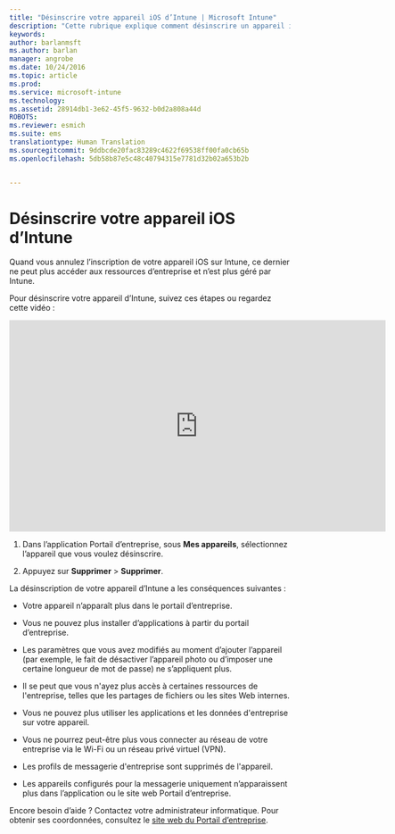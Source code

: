 ```yaml
---
title: "Désinscrire votre appareil iOS d’Intune | Microsoft Intune"
description: "Cette rubrique explique comment désinscrire un appareil iOS d’Intune"
keywords: 
author: barlanmsft
ms.author: barlan
manager: angrobe
ms.date: 10/24/2016
ms.topic: article
ms.prod: 
ms.service: microsoft-intune
ms.technology: 
ms.assetid: 28914db1-3e62-45f5-9632-b0d2a808a44d
ROBOTS: 
ms.reviewer: esmich
ms.suite: ems
translationtype: Human Translation
ms.sourcegitcommit: 9ddbcde20fac83289c4622f69538ff00fa0cb65b
ms.openlocfilehash: 5db58b87e5c48c40794315e7781d32b02a653b2b


---
```



# <a name="unenroll-your-ios-device-from-intune"></a>Désinscrire votre appareil iOS d’Intune

Quand vous annulez l’inscription de votre appareil iOS sur Intune, ce dernier ne peut plus accéder aux ressources d’entreprise et n’est plus géré par Intune.

Pour désinscrire votre appareil d’Intune, suivez ces étapes ou regardez cette vidéo :

<iframe width="675" height="379" src="https://www.youtube.com/embed/6UFtBrBWUUI" frameborder="0" allowfullscreen></iframe>


1.  Dans l’application Portail d’entreprise, sous **Mes appareils**, sélectionnez l’appareil que vous voulez désinscrire.

2.  Appuyez sur **Supprimer** &gt; **Supprimer**.

La désinscription de votre appareil d’Intune a les conséquences suivantes :

-   Votre appareil n’apparaît plus dans le portail d’entreprise.

-   Vous ne pouvez plus installer d’applications à partir du portail d’entreprise.

-   Les paramètres que vous avez modifiés au moment d’ajouter l’appareil (par exemple, le fait de désactiver l’appareil photo ou d’imposer une certaine longueur de mot de passe) ne s’appliquent plus.

-   Il se peut que vous n'ayez plus accès à certaines ressources de l'entreprise, telles que les partages de fichiers ou les sites Web internes.

-   Vous ne pouvez plus utiliser les applications et les données d'entreprise sur votre appareil.

-   Vous ne pourrez peut-être plus vous connecter au réseau de votre entreprise via le Wi-Fi ou un réseau privé virtuel (VPN).

-   Les profils de messagerie d'entreprise sont supprimés de l'appareil.

-   Les appareils configurés pour la messagerie uniquement n’apparaissent plus dans l’application ou le site web Portail d’entreprise.

Encore besoin d’aide ? Contactez votre administrateur informatique. Pour obtenir ses coordonnées, consultez le [site web du Portail d’entreprise](http://portal.manage.microsoft.com).



<!--HONumber=Nov16_HO1-->


